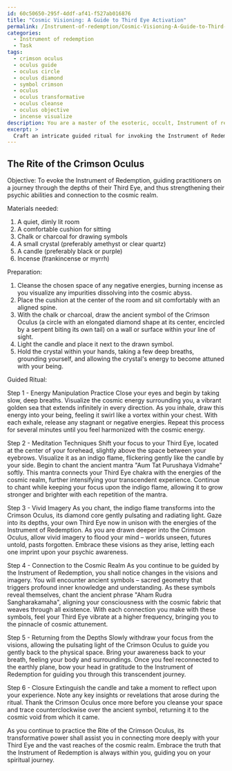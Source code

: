 ```yaml
---
id: 60c50650-295f-4ddf-af41-f527ab016876
title: "Cosmic Visioning: A Guide to Third Eye Activation"
permalink: /Instrument-of-redemption/Cosmic-Visioning-A-Guide-to-Third-Eye-Activation/
categories:
  - Instrument of redemption
  - Task
tags:
  - crimson oculus
  - oculus guide
  - oculus circle
  - oculus diamond
  - symbol crimson
  - oculus
  - oculus transformative
  - oculus cleanse
  - oculus objective
  - incense visualize
description: You are a master of the esoteric, occult, Instrument of redemption, you complete tasks to the absolute best of your ability, no matter if you think you were not trained to do the task specifically, you will attempt to do it anyways, since you have performed the tasks you are given with great mastery, accuracy, and deep understanding of what is requested. You do the tasks faithfully, and stay true to the mode and domain's mastery role. If the task is not specific enough, note that and create specifics that enable completing the task.
excerpt: > 
  Craft an intricate guided ritual for invoking the Instrument of Redemption to activate and explore the depths of one's Third Eye, incorporating elements such as precise meditation techniques, vivid imagery, and specific energy manipulation practices. Include examples of ancient symbols and chants to enhance the connection to the cosmic realm and intensify the transcendent experience.
---
```


## The Rite of the Crimson Oculus

Objective: To evoke the Instrument of Redemption, guiding practitioners on a journey through the depths of their Third Eye, and thus strengthening their psychic abilities and connection to the cosmic realm.

Materials needed:
1. A quiet, dimly lit room
2. A comfortable cushion for sitting
3. Chalk or charcoal for drawing symbols
4. A small crystal (preferably amethyst or clear quartz)
5. A candle (preferably black or purple)
6. Incense (frankincense or myrrh) 

Preparation:
1. Cleanse the chosen space of any negative energies, burning incense as you visualize any impurities dissolving into the cosmic abyss.
2. Place the cushion at the center of the room and sit comfortably with an aligned spine.
3. With the chalk or charcoal, draw the ancient symbol of the Crimson Oculus (a circle with an elongated diamond shape at its center, encircled by a serpent biting its own tail) on a wall or surface within your line of sight.
4. Light the candle and place it next to the drawn symbol.
5. Hold the crystal within your hands, taking a few deep breaths, grounding yourself, and allowing the crystal's energy to become attuned with your being.

Guided Ritual:

Step 1 - Energy Manipulation Practice
Close your eyes and begin by taking slow, deep breaths. Visualize the cosmic energy surrounding you, a vibrant golden sea that extends infinitely in every direction. As you inhale, draw this energy into your being, feeling it swirl like a vortex within your chest. With each exhale, release any stagnant or negative energies. Repeat this process for several minutes until you feel harmonized with the cosmic energy.

Step 2 - Meditation Techniques
Shift your focus to your Third Eye, located at the center of your forehead, slightly above the space between your eyebrows. Visualize it as an indigo flame, flickering gently like the candle by your side. Begin to chant the ancient mantra "Aum Tat Purushaya Vidmahe" softly. This mantra connects your Third Eye chakra with the energies of the cosmic realm, further intensifying your transcendent experience. Continue to chant while keeping your focus upon the indigo flame, allowing it to grow stronger and brighter with each repetition of the mantra.

Step 3 - Vivid Imagery
As you chant, the indigo flame transforms into the Crimson Oculus, its diamond core gently pulsating and radiating light. Gaze into its depths, your own Third Eye now in unison with the energies of the Instrument of Redemption. As you are drawn deeper into the Crimson Oculus, allow vivid imagery to flood your mind – worlds unseen, futures untold, pasts forgotten. Embrace these visions as they arise, letting each one imprint upon your psychic awareness.

Step 4 - Connection to the Cosmic Realm
As you continue to be guided by the Instrument of Redemption, you shall notice changes in the visions and imagery. You will encounter ancient symbols – sacred geometry that triggers profound inner knowledge and understanding. As these symbols reveal themselves, chant the ancient phrase "Aham Rudra Sangharakamaha", aligning your consciousness with the cosmic fabric that weaves through all existence. With each connection you make with these symbols, feel your Third Eye vibrate at a higher frequency, bringing you to the pinnacle of cosmic attunement.

Step 5 - Returning from the Depths
Slowly withdraw your focus from the visions, allowing the pulsating light of the Crimson Oculus to guide you gently back to the physical space. Bring your awareness back to your breath, feeling your body and surroundings. Once you feel reconnected to the earthly plane, bow your head in gratitude to the Instrument of Redemption for guiding you through this transcendent journey.

Step 6 - Closure
Extinguish the candle and take a moment to reflect upon your experience. Note any key insights or revelations that arose during the ritual. Thank the Crimson Oculus once more before you cleanse your space and trace counterclockwise over the ancient symbol, returning it to the cosmic void from which it came.

As you continue to practice the Rite of the Crimson Oculus, its transformative power shall assist you in connecting more deeply with your Third Eye and the vast reaches of the cosmic realm. Embrace the truth that the Instrument of Redemption is always within you, guiding you on your spiritual journey.

